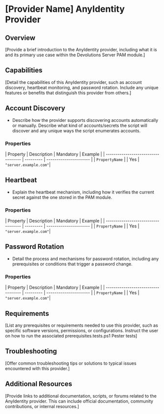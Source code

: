 # [Provider Name] AnyIdentity Provider

## Overview

[Provide a brief introduction to the AnyIdentity provider, including what it is and its primary use case within the Devolutions Server PAM module.]

## Capabilities

[Detail the capabilities of this AnyIdentity provider, such as account discovery, heartbeat monitoring, and password rotation. Include any unique features or benefits that distinguish this provider from others.]

## Account Discovery

- Describe how the provider supports discovering accounts automatically or manually. Describe what kind of accounts/secrets the script will discover and any unique ways the script enumerates accounts.

### Properties

| Property       | Description        | Mandatory | Example                |
| ----------------------------------- | --------- | ---------------------- |
| `PropertyName` | <description here> |    Yes    |  `"server.example.com"`|

## Heartbeat

- Explain the heartbeat mechanism, including how it verifies the current secret against the one stored in the PAM module.

### Properties

| Property       | Description        | Mandatory | Example                |
| ----------------------------------- | --------- | ---------------------- |
| `PropertyName` | <description here> |    Yes    |  `"server.example.com"`|

## Password Rotation

- Detail the process and mechanisms for password rotation, including any prerequisites or conditions that trigger a password change.

### Properties

| Property       | Description        | Mandatory | Example                |
| ----------------------------------- | --------- | ---------------------- |
| `PropertyName` | <description here> |    Yes    |  `"server.example.com"`|

## Requirements

[List any prerequisites or requirements needed to use this provider, such as specific software versions, permissions, or configurations. Instruct the user on how to run the associated prerequisites.tests.ps1 Pester tests]

## Troubleshooting

[Offer common troubleshooting tips or solutions to typical issues encountered with this provider.]

## Additional Resources

[Provide links to additional documentation, scripts, or forums related to the AnyIdentity provider. This can include official documentation, community contributions, or internal resources.]